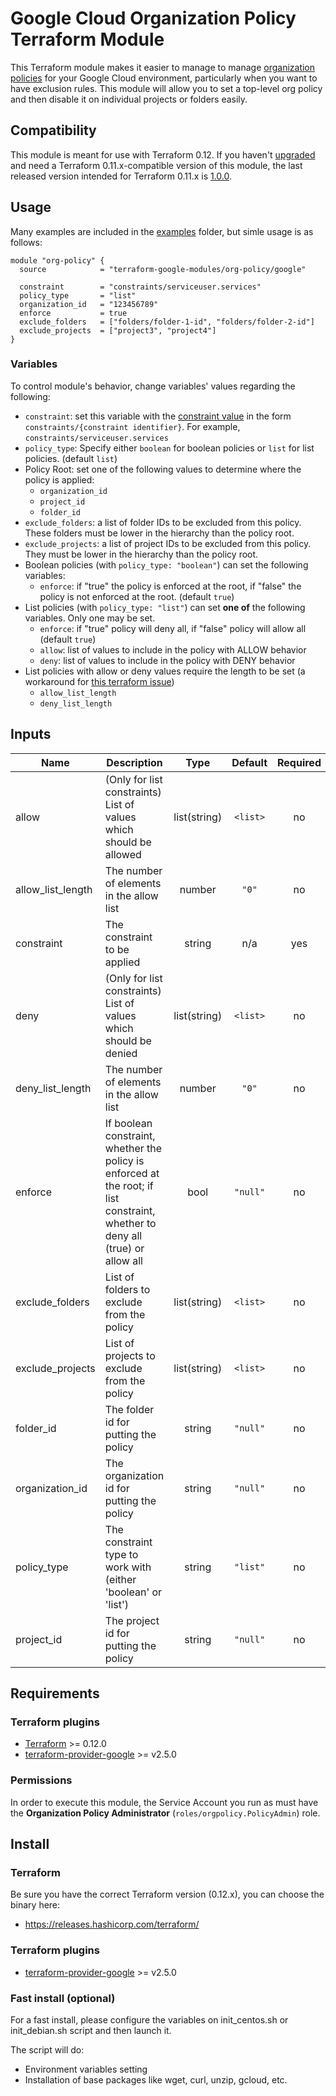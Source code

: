 # Google Cloud Organization Policy Terraform Module

This Terraform module makes it easier to manage to manage [organization policies](https://cloud.google.com/resource-manager/docs/organization-policy/overview) for your Google Cloud environment, particularly when you want to have exclusion rules. This module will allow you to set a top-level org policy and then disable it on individual projects or folders easily.

## Compatibility
This module is meant for use with Terraform 0.12. If you haven't [upgraded](https://www.terraform.io/upgrade-guides/0-12.html) and
need a Terraform 0.11.x-compatible version of this module, the last released version intended for Terraform 0.11.x
is [1.0.0](https://github.com/terraform-google-modules/terraform-google-org-policy/releases/tag/v1.0.0).

## Usage
Many examples are included in the [examples](./examples/) folder, but simle usage is as follows:

```hcl
module "org-policy" {
  source            = "terraform-google-modules/org-policy/google"

  constraint        = "constraints/serviceuser.services"
  policy_type       = "list"
  organization_id   = "123456789"
  enforce           = true
  exclude_folders   = ["folders/folder-1-id", "folders/folder-2-id"]
  exclude_projects  = ["project3", "project4"]
}
```

### Variables
To control module's behavior, change variables' values regarding the following:

- `constraint`: set this variable with the [constraint value](https://cloud.google.com/resource-manager/docs/organization-policy/org-policy-constraints#available_constraints) in the form `constraints/{constraint identifier}`. For example, `constraints/serviceuser.services`
- `policy_type`: Specify either `boolean` for boolean policies or `list` for list policies. (default `list`)
- Policy Root: set one of the following values to determine where the policy is applied:
  - `organization_id`
  - `project_id`
  - `folder_id`
- `exclude_folders`: a list of folder IDs to be excluded from this policy. These folders must be lower in the hierarchy than the policy root.
- `exclude_projects`: a list of project IDs to be excluded from this policy. They must be lower in the hierarchy than the policy root.
- Boolean policies (with `policy_type: "boolean"`) can set the following variables:
  - `enforce`: if "true" the policy is enforced at the root, if "false" the policy is not enforced at the root. (default `true`)
- List policies (with `policy_type: "list"`) can set **one of** the following variables. Only one may be set.
  - `enforce`: if "true" policy will deny all, if "false" policy will allow all (default `true`)
  - `allow`: list of values to include in the policy with ALLOW behavior
  - `deny`: list of values to include in the policy with DENY behavior
- List policies with allow or deny values require the length to be set (a workaround for [this terraform issue](https://github.com/hashicorp/terraform/issues/10857))
  - `allow_list_length`
  - `deny_list_length`

<!-- BEGINNING OF PRE-COMMIT-TERRAFORM DOCS HOOK -->
## Inputs

| Name | Description | Type | Default | Required |
|------|-------------|:----:|:-----:|:-----:|
| allow | (Only for list constraints) List of values which should be allowed | list(string) | `<list>` | no |
| allow\_list\_length | The number of elements in the allow list | number | `"0"` | no |
| constraint | The constraint to be applied | string | n/a | yes |
| deny | (Only for list constraints) List of values which should be denied | list(string) | `<list>` | no |
| deny\_list\_length | The number of elements in the allow list | number | `"0"` | no |
| enforce | If boolean constraint, whether the policy is enforced at the root; if list constraint, whether to deny all (true) or allow all | bool | `"null"` | no |
| exclude\_folders | List of folders to exclude from the policy | list(string) | `<list>` | no |
| exclude\_projects | List of projects to exclude from the policy | list(string) | `<list>` | no |
| folder\_id | The folder id for putting the policy | string | `"null"` | no |
| organization\_id | The organization id for putting the policy | string | `"null"` | no |
| policy\_type | The constraint type to work with (either 'boolean' or 'list') | string | `"list"` | no |
| project\_id | The project id for putting the policy | string | `"null"` | no |

<!-- END OF PRE-COMMIT-TERRAFORM DOCS HOOK -->

## Requirements
### Terraform plugins
- [Terraform](https://www.terraform.io/downloads.html) >= 0.12.0
- [terraform-provider-google](https://github.com/terraform-providers/terraform-provider-google) >= v2.5.0

### Permissions
In order to execute this module, the Service Account you run as must have the **Organization Policy Administrator** (`roles/orgpolicy.PolicyAdmin`) role.

## Install
### Terraform
Be sure you have the correct Terraform version (0.12.x), you can choose the binary here:
- https://releases.hashicorp.com/terraform/

### Terraform plugins

- [terraform-provider-google](https://github.com/terraform-providers/terraform-provider-google) >= v2.5.0


### Fast install (optional)
For a fast install, please configure the variables on init_centos.sh  or init_debian.sh script and then launch it.

The script will do:
- Environment variables setting
- Installation of base packages like wget, curl, unzip, gcloud, etc.

